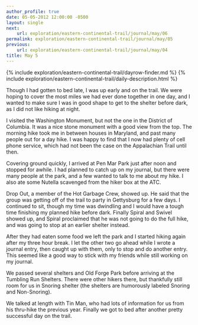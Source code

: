 ```yaml
---
author_profile: true
date: 05-05-2012 12:00:00 -0500
layout: single
next:
    url: exploration/eastern-continental-trail/journal/may/06
permalink: exploration/eastern-continental-trail/journal/may/05
previous:
    url: exploration/eastern-continental-trail/journal/may/04
title: May 5
---
```

{% include exploration/eastern-continental-trail/dayrow-finder.md %}
{% include exploration/eastern-continental-trail/daily-description.html %}

Though I had gotten to bed late, I was up early and on the trail. We were hoping to cover the most miles we had ever done together in one day, and I wanted to make sure I was in good shape to get to the shelter before dark, as I did not like hiking at night.

I visited the Washington Monument, but not the one in the District of Columbia. It was a nice stone monument with a good view from the top. The morning hike took me in between houses in Maryland, and past many people out for a day hike. I was happy to find that I now had plenty of cell phone service, which had not been the case on the Appalachian Trail until then.

Covering ground quickly, I arrived at Pen Mar Park just after noon and stopped for awhile. I had planned to catch up on my journal, but there were many people at the park, and a few wanted to talk to me about my hike. I also ate some Nutella scavenged from the hiker box at the ATC.

Drop Out, a member of the Hot Garbage Crew, showed up. He said that the group was getting off of the trail to party in Gettysburg for a few days. I continued to sit, though my time was dwindling and I would have a tough time finishing my planned hike before dark. Finally Spiral and Swivel showed up, and Spiral proclaimed that he was not going to do the full hike, and was going to stop at an earlier shelter instead.

After they had eaten some food we left the park and I started hiking again after my three hour break. I let the other two go ahead while I wrote a journal entry, then caught up with them, only to stop and do another entry. This seemed like a good way to stick with my friends while still working on my journal.

We passed several shelters and Old Forge Park before arriving at the Tumbling Run Shelters. There were other hikers there, but thankfully still room for us in Snoring shelter (the shelters are humorously labeled Snoring and Non-Snoring).

We talked at length with Tin Man, who had lots of information for us from his thru-hike the previous year. Finally we got to bed after another pretty successful day on the trail.